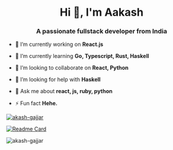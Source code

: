 <h1 align="center">Hi 👋, I'm Aakash</h1>
<h3 align="center">A passionate fullstack developer from India</h3>

- 🔭 I’m currently working on **React.js**

- 🌱 I’m currently learning **Go, Typescript, Rust, Haskell**

- 👯 I’m looking to collaborate on **React, Python**

- 🤝 I’m looking for help with **Haskell**

- 💬 Ask me about **react, js, ruby, python**

- ⚡ Fun fact **Hehe.**

<p align="left"> <a href="https://github.com/ryo-ma/github-profile-trophy"><img src="https://github-profile-trophy.vercel.app/?username=akash-gajjar&theme=onedark" alt="akash-gajjar" /></a> </p>

[![Readme Card](https://github-readme-stats.vercel.app/api/wakatime?username=skyme5&theme=dark)](https://github.com/skyme5/)

<p><img align="center" src="https://github-readme-streak-stats.herokuapp.com/?user=akash-gajjar&theme=dark" alt="akash-gajjar" /></p>
